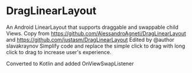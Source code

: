 # DragLinearLayout
An Android LinearLayout that supports draggable and swappable child Views.
Copy from https://github.com/AlessandroAgneti/DragLinearLayout and https://github.com/justasm/DragLinearLayout
Edited by @author slavakraynov
Simplify code and replace the simple click to drag with long click to drag to increase user's experience.

Converted to Kotlin and added OnViewSwapListener